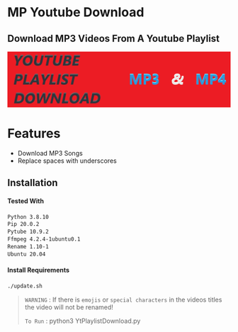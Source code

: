 # MP Youtube Download
## Download MP3 Videos From A Youtube Playlist

![alt text](https://github.com/Toxic-Omega/mp-yt-download/blob/main/title.png?raw=true)
# Features
- Download MP3 Songs
- Replace spaces with underscores
## Installation
#### Tested With
```sh
Python 3.8.10
Pip 20.0.2
Pytube 10.9.2
Ffmpeg 4.2.4-1ubuntu0.1
Rename 1.10-1
Ubuntu 20.04
```
#### Install Requirements
```sh
./update.sh
```
> `WARNING` : If there is `emojis` or `special characters` in the videos titles the video will not be renamed!
> 
> `To Run` : python3 YtPlaylistDownload.py
